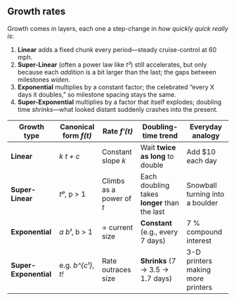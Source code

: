 ## Growth rates

Growth comes in layers, each one a step-change in _how quickly quick really is_:
1. **Linear** adds a fixed chunk every period—steady cruise-control at 60 mph.
2. **Super-Linear** (often a power law like _t²_) still accelerates, but only because each _addition_ is a bit larger than the last; the gaps between milestones _widen_.
3. **Exponential** multiplies by a constant factor; the celebrated “every X days it doubles,” so milestone spacing stays the same.
4. **Super-Exponential** multiplies by a factor that itself explodes; doubling time _shrinks_—what looked distant suddenly crashes into the present.

|Growth type|Canonical form _f(t)_|Rate _f′(t)_|Doubling-time trend|Everyday analogy|
|---|---|---|---|---|
|**Linear**|_k t + c_|Constant slope _k_|Wait **twice as long** to double|Add $10 each day|
|**Super-Linear**|_tᵖ_, p > 1|Climbs as a power of _t_|Each doubling takes **longer** than the last|Snowball turning into a boulder|
|**Exponential**|_a bᵗ_, b > 1|∝ current size|**Constant** (e.g., every 7 days)|7 % compound interest|
|**Super-Exponential**|e.g. _b^{cᵗ}_, _t!_|Rate outraces size|**Shrinks** (7 → 3.5 → 1.7 days)|3-D printers making more printers|

